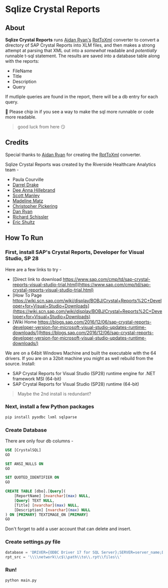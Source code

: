 <!--
  Sqlize Crystal Reports
  Copyright (C) 2020  Riverside Healthcare, Kankakee, IL

  This program is free software: you can redistribute it and/or modify
  it under the terms of the GNU General Public License as published by
  the Free Software Foundation, either version 3 of the License, or
  (at your option) any later version.

  This program is distributed in the hope that it will be useful,
  but WITHOUT ANY WARRANTY; without even the implied warranty of
  MERCHANTABILITY or FITNESS FOR A PARTICULAR PURPOSE.  See the
  GNU General Public License for more details.

  You should have received a copy of the GNU General Public License
  along with this program.  If not, see <https://www.gnu.org/licenses/>.

-->
# Sqlize Crystal Reports

## About

**Sqlize Crystal Reports** runs [Aidan Ryan's](https://github.com/ajryan) [RptToXml](https://github.com/ajryan/RptToXml) converter to convert a directory of SAP Crystal Reports into XLM files, and then makes a strong attempt at parsing that XML out into a *somewhat* readable and *potentially* runnable t-sql statement. The results are saved into a database table along with the reports:
* FileName 
* Title
* Description
* Query

If mutliple queries are found in the report, there will be a db entry for each query.

:construction_worker: Please chip in if you see a way to make the sql more runnable or code more readable.

 > good luck from here :smirk:

## Credits

Special thanks to [Aidan Ryan](https://github.com/ajryan) for creating the [RptToXml](https://github.com/ajryan/RptToXml) converter.

Sqlize Crystal Reports was created by the Riverside Healthcare Analytics team -

* Paula Courville
* [Darrel Drake](https://www.linkedin.com/in/darrel-drake-57562529)
* [Dee Anna Hillebrand](https://github.com/DHillebrand2016)
* [Scott Manley](https://github.com/Scott-Manley)
* [Madeline Matz](mailto:mmatz@RHC.net)
* [Christopher Pickering](https://github.com/christopherpickering)
* [Dan Ryan](https://github.com/danryan1011)
* [Richard Schissler](https://github.com/schiss152)
* [Eric Shultz](https://github.com/eshultz)

## How To Run

### First, install SAP's Crystal Reports, Developer for Visual Studio, SP 28

Here are a few links to try -
* [Direct link to download https://www.sap.com/cmp/td/sap-crystal-reports-visual-studio-trial.html](https://www.sap.com/cmp/td/sap-crystal-reports-visual-studio-trial.html)
* [How To Page https://wiki.scn.sap.com/wiki/display/BOBJ/Crystal+Reports%2C+Developer+for+Visual+Studio+Downloads](https://wiki.scn.sap.com/wiki/display/BOBJ/Crystal+Reports%2C+Developer+for+Visual+Studio+Downloads)
* [Wiki Home https://blogs.sap.com/2016/12/06/sap-crystal-reports-developer-version-for-microsoft-visual-studio-updates-runtime-downloads/](https://blogs.sap.com/2016/12/06/sap-crystal-reports-developer-version-for-microsoft-visual-studio-updates-runtime-downloads/)


We are on a 64bit Windows Machine and built the executable with the 64 drivers. If you are on a 32bit machine you might as well rebuild from the source.
Install:
* SAP Crystal Reports for Visual Studio (SP28) runtime engine for .NET framework MSI (64-bit)
* SAP Crystal Reports for Visual Studio (SP28) runtime (64-bit)
 
 > Maybe the 2nd install is redundant?

### Next, install a few Python packages
```sh
pip install pyodbc lxml sqlparse
```

### Create Database

There are only four db columns -
```sql
USE [CrystalSQL]
GO

SET ANSI_NULLS ON
GO

SET QUOTED_IDENTIFIER ON
GO

CREATE TABLE [dbo].[Query](
	[ReportName] [nvarchar](max) NULL,
	[Query] TEXT NULL,
	[Title] [nvarchar](max) NULL,
	[Description] [nvarchar](max) NULL
) ON [PRIMARY] TEXTIMAGE_ON [PRIMARY]
GO

```

Don't forget to add a user account that can delete and insert.

### Create settings.py file

```py
database = 'DRIVER={ODBC Driver 17 for SQL Server};SERVER=server_name;DATABASE=database_name;UID=username;PWD=password'
rpt_src = '\\\\network\\c$\\path\\to\\.rpt\\files\\'
```

### Run!

```sh
python main.py
```